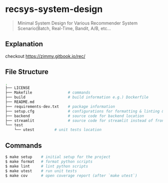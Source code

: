 # recsys-system-design
> Minimal System Design for Various Recommender System Scenario(Batch, Real-Time, Bandit, A/B, etc...

## Explanation
checkout https://zimmy.gitbook.io/rec/

## File Structure
```bash
.
├── LICENSE
├── Makefile                # commands
├── build                   # build information e.g.) Dockerfile
├── README.md
├── requirements-dev.txt    # package information
├── setup.cfg               # configurations for formatting & linting & unit-test
├── backend                 # source code for backend location
├── streamlit               # source code for streamlit instead of frontend  
└── test
    └── utest         # unit tests location
```

## Commands
```bash
$ make setup    # initial setup for the project
$ make format   # format python scripts
$ make lint     # lint python scripts
$ make utest    # run unit tests
$ make cov      # open coverage report (after `make utest`)
```

